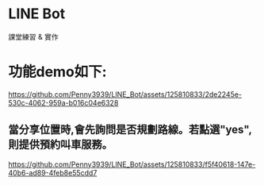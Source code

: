 # LINE Bot
課堂練習 &amp; 實作

# 功能demo如下:
https://github.com/Penny3939/LINE_Bot/assets/125810833/2de2245e-530c-4062-959a-b016c04e6328

## 當分享位置時,會先詢問是否規劃路線。若點選"yes",則提供預約叫車服務。
https://github.com/Penny3939/LINE_Bot/assets/125810833/f5f40618-147e-40b6-ad89-4feb8e55cdd7
